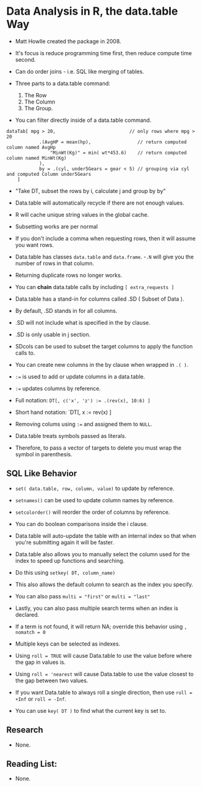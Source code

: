 # Data Analysis in R, the data.table Way
- Matt Howlle created the package in 2008.
- It's focus is reduce programming time first, then reduce compute time second.
- Can do order joins - i.e. SQL like merging of tables.

- Three parts to a data.table command:
	1. The Row
	2. The Column
	3. The Group.

- You can filter directly inside of a data.table command.
```
dataTab[ mpg > 20,                           // only rows where mpg > 20
            .(AvgHP = mean(hp),                 // return computed column named AvgHp
            	"MinWt(Kg)" = min( wt*453.6)    // return computed column named MinWt(Kg)
            ),
            by = .(cyl, under5Gears = gear < 5) // grouping via cyl and computed Column under5Gears
    ]
```

- "Take DT, subset the rows by i, calculate j and group by by"
- Data.table will automatically recycle if there are not enough values.
- R will cache unique string values in the global cache.
- Subsetting works are per normal
- If you don't include a comma when requesting rows, then it will assume you want rows.
- Data.table has classes `data.table` and `data.frame`.
-`.N` will give you the number of rows in that column.
- Returning duplicate rows no longer works.

- You can **chain** data.table calls by including `[ extra_requests ]`

- Data.table has a stand-in for columns called .SD ( Subset of Data ).
- By default, .SD stands in for all columns.
- .SD will not include what is specified in the by clause.
- .SD is only usable in j section.
- SDcols can be used to subset the target columns to apply the function calls to.
- You can create new columns in the by clause when wrapped in `.( )`.

- `:=` is used to add or update columns in a data.table.
- `:=` updates columns by reference.
- Full notation: `DT[, c('x', 'z') := .(rev(x), 10:6) ]`
- Short hand notation: `DT[, x := rev(x) ]
- Removing colums using `:=` and assigned them to `NULL`.
- Data.table treats symbols passed as literals.
- Therefore, to pass a vector of targets to delete you must wrap the symbol in parenthesis.


## SQL Like Behavior

- `set( data.table, row, column, value)` to update by reference.
- `setnames()` can be used to update column names by reference.
- `setcolorder()` will reorder the order of columns by reference.

- You can do boolean comparisons inside the i clause.
- Data.table will auto-update the table with an internal index so that when you're submitting again it will be faster.
- Data.table also allows you to manually select the column used for the index to speed up functions and searching.
- Do this using `setkey( DT, column_name)` 
- This also allows the default column to search as the index you specify.
- You can also pass `multi = "first"` or `multi = "last"`
- Lastly, you can also pass multiple search terms when an index is declared.
- If a term is not found, it will return NA; override this behavior using `, nomatch = 0`

- Multiple keys can be selected as indexes.
- Using `roll = TRUE` will cause Data.table to use the value before where the gap in values is.
- Using `roll = 'nearest` will cause Data.table to use the value closest to the gap between two values.
- If you want Data.table to always roll a single direction, then use `roll = +Inf` or `roll = -Inf`.
- You can use `key( DT )` to find what the current key is set to.


## Research
- None.

## Reading List:
- None.